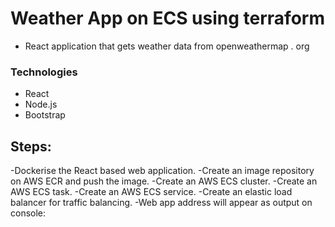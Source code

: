 # Weather App on ECS using terraform
- React application that gets weather data from openweathermap . org 


### Technologies

- React
- Node.js
- Bootstrap


## Steps: 

-Dockerise the React based web application.
-Create an image repository on AWS ECR and push the image.
-Create an AWS ECS cluster.
-Create an AWS ECS task.
-Create an AWS ECS service.
-Create an elastic load balancer for traffic balancing.
-Web app address will appear as output on console:
